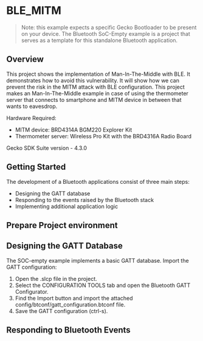 # BLE_MITM

> Note: this example expects a specific Gecko Bootloader to be present on your device. The Bluetooth SoC-Empty example is a project that serves as a template for this standalone Bluetooth application.

## Overview ##

This project shows the implementation of Man-In-The-Middle with BLE. It demonstrates how to avoid this vulnerability. It will show how we can prevent the risk in the MITM attack with BLE configuration. This project makes an Man-In-The-Middle example in case of using the thermometer server that connects to smartphone and MITM device in between that wants to eavesdrop.

Hardware Required:
- MITM device: BRD4314A BGM220 Explorer Kit
- Thermometer server: Wireless Pro Kit with the BRD4316A Radio Board

Gecko SDK Suite version - 4.3.0

## Getting Started

The development of a Bluetooth applications consist of three main steps:
* Designing the GATT database
* Responding to the events raised by the Bluetooth stack
* Implementing additional application logic

## Prepare Project environment



## Designing the GATT Database

The SOC-empty example implements a basic GATT database. 
Import the GATT configuration:
1. Open the .slcp file in the project.
2. Select the CONFIGURATION TOOLS tab and open the Bluetooth GATT Configurator.
3. Find the Import button and import the attached config/btconf/gatt_configuration.btconf file.
4. Save the GATT configuration (ctrl-s).


## Responding to Bluetooth Events

